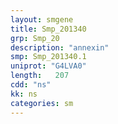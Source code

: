 ```yaml
---
layout: smgene
title: Smp_201340
grp: Smp_20
description: "annexin"
smp: Smp_201340.1
uniprot: "G4LVA0"
length:   207
cdd: "ns"
kk: ns
categories: sm
---
```

